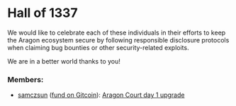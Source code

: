 # Hall of 1337

We would like to celebrate each of these individuals in their efforts to keep the Aragon ecosystem secure by following responsible disclosure protocols when claiming bug bounties or other security-related exploits.

We are in a better world thanks to you!

### Members:

- [samczsun](https://samczsun.com/) ([fund on Gitcoin](https://gitcoin.co/grants/444/white-hat-hacking)): [Aragon Court day 1 upgrade](https://blog.aragon.one/aragon-court-v1-upgrades/)
